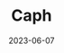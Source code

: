 ---
cc-type: star
title: "Caph"
constellation:
  - Cassiopeia
date: 2023-06-07
hashtag: caph
tags:
  - Star
  - Cassiopeia
---